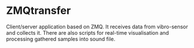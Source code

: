 # ZMQtransfer
Client/server application based on ZMQ. It receives data from vibro-sensor and collects it. There are also scripts for real-time visualisation and processing gathered samples into sound file.
